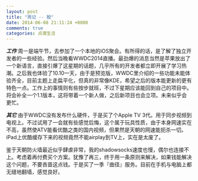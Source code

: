 ```yaml
---
layout: post
title: "周记 -- 殷"
date: 2014-06-08 21:11:24 +0800
comments: true
categories: 点滴生活
---
```


***工作*** 周一是端午节，去参加了一个本地的iOS聚会。有所得的话，是了解了独立开发者的一些经验。然后当晚看WWDC2014直播。最劲爆的消息当然是苹果放出了一个新语言，直接引爆了这星期的话题，几乎所有的开发者都立即开展了学习热潮。之后我也体验了10.10一天，由于是预览版，WWDC里介绍的一些功能未能体验齐全，目前主题上走扁平化，但真的非常像KDE，希望之后的版本能更新的更有特色一点。工作上的事情则有些按步就班，不过下星期应该能回到自己的项目中。将会补全一个1.1版本，这将带着一个新人做，之后新项目也会立项。未来似乎会更忙。

***其它*** 由于WWDC没有发布什么硬件，于是买了个Apple TV 3代。用于同步视频到电视上。不过试用了一会就有些感觉后悔，这个属于玩具性质，由于本身网速实在不高，虽然使ATV能看优酷之类的国内视频，但果然是天朝的网速能扼杀一切。iPad上优酷缓存下来的视频竟然不能airplay到TV上，实在是太废了。

鉴于天朝防火墙最近似乎肆虐非常，我的shadowsocks速度也慢，偶尔也连接不上。考虑着再付费买个方案。犹豫了再三，终于用一条原则来解决，如果钱能解决这个问题，不要吝啬这点钱。于是买了一季『曲径』服务。目前在手机与电脑上都无缝地翻墙，感觉良好。
